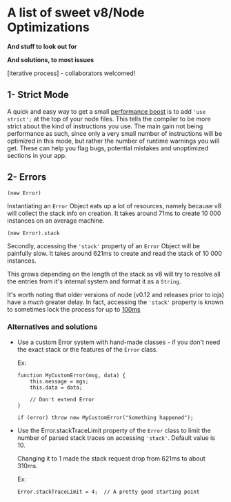 # A list of sweet v8/Node Optimizations
**And stuff to look out for**

**And solutions, to most issues**

[iterative process] - collaborators welcomed!

## 1- Strict Mode

A quick and easy way to get a small [performance boost](http://stackoverflow.com/questions/3145966/is-strict-mode-more-performant) is to add `'use strict';` at the top of your node files. This tells the compiler to be more strict about the kind of instructions you use. The main gain not being performance as such, since only a very small number of instructions will be optimized in this mode, but rather the number of runtime warnings you will get. These can help you flag bugs, potential mistakes and unoptimized sections in your app.


## 2- Errors

    (new Error)

Instantiating an `Error` Object eats up a lot of resources, namely because v8 will collect the stack info on creation.
It takes around 71ms to create 10 000 instances on an average machine.


    (new Error).stack

Secondly, accessing the `'stack'` property of an `Error` Object will be painfully slow. It takes around 621ms to create and read the stack of 10 000 instances. 

This grows depending on the length of the stack as v8 will try to resolve all the entries from it's internal system and format it as a `String`.

It's worth noting that older versions of node (v0.12 and releases prior to iojs) have a *much* greater delay. In fact, accessing the `'stack'` property is known to sometimes lock the process for up to [100ms](https://groups.google.com/forum/#!searchin/nodejs/stack$20slow/nodejs/-U2hIDWcc30/5WRuCeoA8HgJ)  

### Alternatives and solutions

- Use a custom Error system with hand-made classes - if you don't need the exact stack or the features of the `Error` class.

  Ex: 
  
    ```
    function MyCustomError(msg, data) {
        this.message = mgs;
        this.data = data;
        
        // Don't extend Error
    }
    
    if (error) throw new MyCustomError("Something happened");
    ```
    

- Use the Error.stackTraceLimit property of the `Error` class to limit the number of parsed stack traces on accessing `'stack'`.
  Default value is 10.
  
  Changing it to 1 made the stack request drop from 621ms to about 310ms.

  Ex:

    `Error.stackTraceLimit = 4;  // A pretty good starting point`
